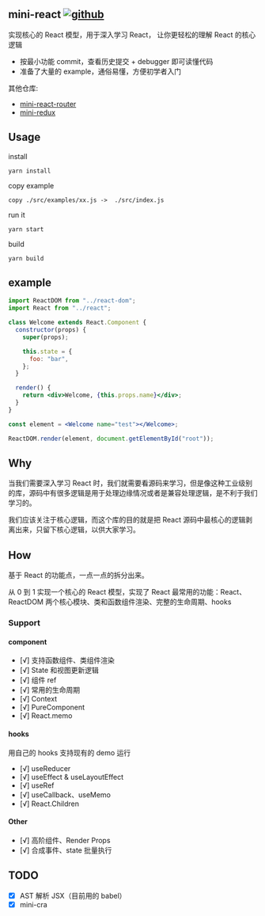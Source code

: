 ## mini-react [![github](https://img.shields.io/badge/mini-react-brightgreen)](https://github.com/heshiweij/mini-react)

实现核心的 React 模型，用于深入学习 React， 让你更轻松的理解 React 的核心逻辑

- 按最小功能 commit，查看历史提交 + debugger 即可读懂代码
- 准备了大量的 example，通俗易懂，方便初学者入门

其他仓库:

- [mini-react-router](https://github.com/heshiweij/mini-react-router)
- [mini-redux](https://github.com/heshiweij/mini-redux)

## Usage

install

```shell
yarn install
```

copy example

```
copy ./src/examples/xx.js ->  ./src/index.js
```

run it

```shell
yarn start
```

build

```shell
yarn build
```

## example

```jsx
import ReactDOM from "../react-dom";
import React from "../react";

class Welcome extends React.Component {
  constructor(props) {
    super(props);

    this.state = {
      foo: "bar",
    };
  }

  render() {
    return <div>Welcome, {this.props.name}</div>;
  }
}

const element = <Welcome name="test"></Welcome>;

ReactDOM.render(element, document.getElementById("root"));
```

## Why

当我们需要深入学习 React 时，我们就需要看源码来学习，但是像这种工业级别的库，源码中有很多逻辑是用于处理边缘情况或者是兼容处理逻辑，是不利于我们学习的。

我们应该关注于核心逻辑，而这个库的目的就是把 React 源码中最核心的逻辑剥离出来，只留下核心逻辑，以供大家学习。

## How

基于 React 的功能点，一点一点的拆分出来。

从 0 到 1 实现一个核心的 React 模型，实现了 React 最常用的功能：React、ReactDOM 两个核心模块、类和函数组件渲染、完整的生命周期、hooks

### Support

#### component

- [√] 支持函数组件、类组件渲染
- [√] State 和视图更新逻辑
- [√] 组件 ref
- [√] 常用的生命周期
- [√] Context
- [√] PureComponent
- [√] React.memo

#### hooks

用自己的 hooks 支持现有的 demo 运行

- [√] useReducer
- [√] useEffect & useLayoutEffect
- [√] useRef
- [√] useCallback、useMemo
- [√] React.Children

#### Other

- [√] 高阶组件、Render Props
- [√] 合成事件、state 批量执行

## TODO

- [x] AST 解析 JSX（目前用的 babel）
- [x] mini-cra
